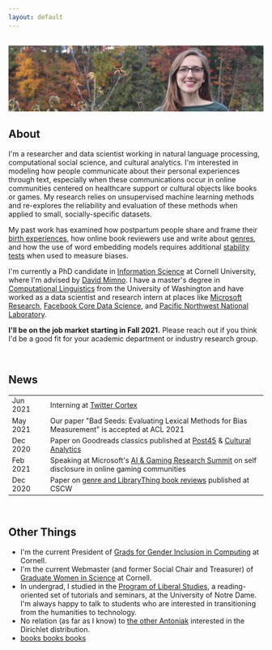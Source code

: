 ```yaml
---
layout: default
---
```


<br>

<img src="me_banner.jpg">

<br>

## About

<!-- <img class="profile-picture" src="me.png"> -->

I'm a researcher and data scientist working in natural language processing, computational social science, and cultural analytics. I'm interested in modeling how people communicate about their personal experiences through text, especially when these communications occur in online communities centered on healthcare support or cultural objects like books or games. My research relies on unsupervised machine learning methods and re-explores the reliability and evaluation of these methods when applied to small, socially-specific datasets. 

My past work has examined how postpartum people share and frame their [birth experiences](https://maria-antoniak.github.io/resources/2019_cscw_birth_stories.pdf), how online book reviewers use and write about [genres](https://maria-antoniak.github.io/resources/2021_cscw_librarything_genres.pdf), and how the use of word embedding models requires additional [stability tests](https://maria-antoniak.github.io/resources/2018_evaluating_stability.pdf) when used to measure biases.

I'm currently a PhD candidate in [Information Science](http://infosci.cornell.edu/) at Cornell University, where I'm advised by [David Mimno](https://mimno.infosci.cornell.edu/). I have a master's degree in [Computational Linguistics](https://www.compling.uw.edu/) from the University of Washington and have worked as a data scientist and research intern at places like [Microsoft Research](https://www.microsoft.com/en-us/research/), [Facebook Core Data Science](https://research.fb.com/core-data-science/), and [Pacific Northwest National Laboratory](https://www.pnl.gov/).

**I'll be on the job market starting in Fall 2021.** Please reach out if you think I'd be a good fit for your academic department or industry research group.


<br> 

## News

<table style="width:100%">
  <tr>
    <td width="15%">Jun 2021</td>
    <td>Interning at <a href="https://cortex.twitter.com/">Twitter Cortex</a></td>
  </tr>
  <tr>
    <td width="15%">May 2021</td>
    <td>Our paper "Bad Seeds: Evaluating Lexical Methods for Bias Measurement" is accepted at ACL 2021</td>
  </tr>
  <tr>
    <td width="15%">Dec 2020</td>
    <td>Paper on Goodreads classics published at <a href="https://post45.org/2021/04/the-goodreads-classics-a-computational-study-of-readers-amazon-and-crowdsourced-amateur-criticism/">Post45</a> & <a href="https://culturalanalytics.org/article/22221-the-goodreads-classics-a-computational-study-of-readers-amazon-and-crowdsourced-amateur-criticism">Cultural Analytics</a></td>
  </tr>
  <tr>
    <td width="15%">Feb 2021</td>
    <td>Speaking at Microsoft's <a href="https://www.microsoft.com/en-us/research/event/aiandgaming2021/">AI & Gaming Research Summit</a> on self disclosure in online gaming communities</td>
  </tr>
  <tr>
    <td width="15%">Dec 2020</td>
    <td>Paper on <a href="https://maria-antoniak.github.io/resources/2021_cscw_librarything_genres.pdf">genre and LibraryThing book reviews</a> published at CSCW</td>
  </tr>
</table>


<br>


## Other Things

* I'm the current President of [Grads for Gender Inclusion in Computing](https://gsgic.org/) at Cornell. 
* I'm the current Webmaster (and former Social Chair and Treasurer) of [Graduate Women in Science](https://gwiscornell.wordpress.com/) at Cornell.
* In undergrad, I studied in the [Program of Liberal Studies](https://pls.nd.edu/), a reading-oriented set of tutorials and seminars, at the University of Notre Dame. I'm always happy to talk to students who are interested in transitioning from the humanities to technology.
* No relation (as far as I know) to [the other Antoniak](https://www.semanticscholar.org/author/C.-Antoniak/16645877) interested in the Dirichlet distribution.
* [books books books](https://maria-antoniak.github.io/reading)


<br><br><br>